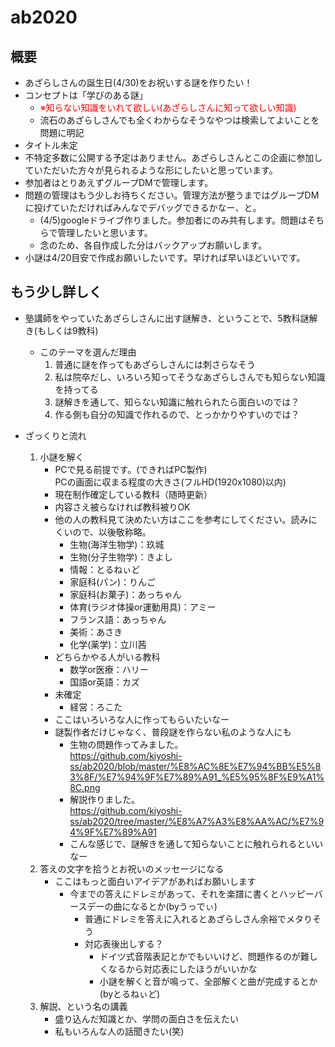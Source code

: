 # ab2020
 
## 概要

- あざらしさんの誕生日(4/30)をお祝いする謎を作りたい！
- コンセプトは「学びのある謎」
  - <span style="color: red;">※知らない知識をいれて欲しい(あざらしさんに知って欲しい知識)</span>
  - 流石のあざらしさんでも全くわからなそうなやつは検索してよいことを問題に明記
- タイトル未定
- 不特定多数に公開する予定はありません。あざらしさんとこの企画に参加していただいた方々が見られるような形にしたいと思っています。
- 参加者はとりあえずグループDMで管理します。
- 問題の管理はもう少しお待ちください。管理方法が整うまではグループDMに投げていただければみんなでデバッグできるかなー、と。
  - (4/5)googleドライブ作りました。参加者にのみ共有します。問題はそちらで管理したいと思います。
  - 念のため、各自作成した分はバックアップお願いします。
- 小謎は4/20目安で作成お願いしたいです。早ければ早いほどいいです。

## もう少し詳しく

- 塾講師をやっていたあざらしさんに出す謎解き、ということで、5教科謎解き(もしくは9教科)
  - このテーマを選んだ理由
    1. 普通に謎を作ってもあざらしさんには刺さらなそう
    2. 私は院卒だし、いろいろ知ってそうなあざらしさんでも知らない知識を持ってる
    3. 謎解きを通して、知らない知識に触れられたら面白いのでは？
    4. 作る側も自分の知識で作れるので、とっかかりやすいのでは？

- ざっくりと流れ
  1. 小謎を解く
      - PCで見る前提です。(できればPC製作)  
      PCの画面に収まる程度の大きさ(フルHD(1920x1080)以内)
      - 現在制作確定している教科（随時更新）
      - 内容さえ被らなければ教科被りOK
      - 他の人の教科見て決めたい方はここを参考にしてください。読みにくいので、以後敬称略。
        - 生物(海洋生物学)：玖城
        - 生物(分子生物学)：きよし
        - 情報：とるねぃど
        - 家庭科(パン)：りんご
        - 家庭科(お菓子)：あっちゃん
        - 体育(ラジオ体操or運動用具)：アミー
        - フランス語：あっちゃん
        - 美術：あさき
        - 化学(薬学)：立川茜
      - どちらかやる人がいる教科
        - 数学or医療：ハリー
        - 国語or英語：カズ
      - 未確定
        - 経営：ろこた
      - ここはいろいろな人に作ってもらいたいなー
      - 謎製作者だけじゃなく、普段謎を作らない私のような人にも
        - 生物の問題作ってみました。  
        https://github.com/kiyoshi-ss/ab2020/blob/master/%E8%AC%8E%E7%94%BB%E5%83%8F/%E7%94%9F%E7%89%A91_%E5%95%8F%E9%A1%8C.png
        - 解説作りました。  
        https://github.com/kiyoshi-ss/ab2020/tree/master/%E8%A7%A3%E8%AA%AC/%E7%94%9F%E7%89%A91
        - こんな感じで、謎解きを通して知らないことに触れられるといいなー
  2. 答えの文字を拾うとお祝いのメッセージになる
      - ここはもっと面白いアイデアがあればお願いします
        - 今までの答えにドレミがあって、それを楽譜に書くとハッピーバースデーの曲になるとか(byうっでぃ)
          - 普通にドレミを答えに入れるとあざらしさん余裕でメタりそう
          - 対応表後出しする？
            - ドイツ式音階表記とかでもいいけど、問題作るのが難しくなるから対応表にしたほうがいいかな
            - 小謎を解くと音が鳴って、全部解くと曲が完成するとか(byとるねぃど)
  3. 解説、という名の講義
      - 盛り込んだ知識とか、学問の面白さを伝えたい
      - 私もいろんな人の話聞きたい(笑)

